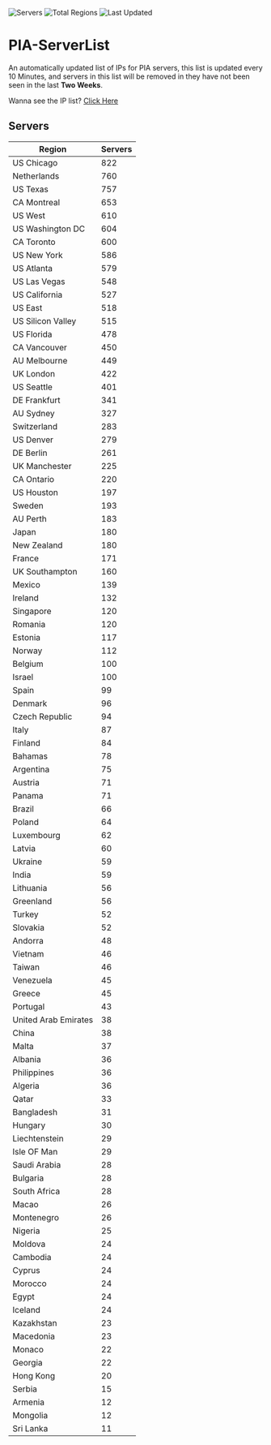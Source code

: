 ![Servers](https://img.shields.io/badge/Servers-16,871-darkgreen)
![Total Regions](https://img.shields.io/badge/Total_Regions-97-darkgreen)
![Last Updated](https://img.shields.io/badge/Last_Updated-August_15_2024_03:51_EDT-darkgreen)

# PIA-ServerList
An automatically updated list of IPs for PIA servers, this list is updated every 10 Minutes, and servers in this list will be removed in they have not been seen in the last **Two Weeks**.

Wanna see the IP list? [Click Here](./servers.json)

## Servers
| Region               | Servers |
|----------------------|---------|
| US Chicago | 822 |
| Netherlands | 760 |
| US Texas | 757 |
| CA Montreal | 653 |
| US West | 610 |
| US Washington DC | 604 |
| CA Toronto | 600 |
| US New York | 586 |
| US Atlanta | 579 |
| US Las Vegas | 548 |
| US California | 527 |
| US East | 518 |
| US Silicon Valley | 515 |
| US Florida | 478 |
| CA Vancouver | 450 |
| AU Melbourne | 449 |
| UK London | 422 |
| US Seattle | 401 |
| DE Frankfurt | 341 |
| AU Sydney | 327 |
| Switzerland | 283 |
| US Denver | 279 |
| DE Berlin | 261 |
| UK Manchester | 225 |
| CA Ontario | 220 |
| US Houston | 197 |
| Sweden | 193 |
| AU Perth | 183 |
| Japan | 180 |
| New Zealand | 180 |
| France | 171 |
| UK Southampton | 160 |
| Mexico | 139 |
| Ireland | 132 |
| Singapore | 120 |
| Romania | 120 |
| Estonia | 117 |
| Norway | 112 |
| Belgium | 100 |
| Israel | 100 |
| Spain | 99 |
| Denmark | 96 |
| Czech Republic | 94 |
| Italy | 87 |
| Finland | 84 |
| Bahamas | 78 |
| Argentina | 75 |
| Austria | 71 |
| Panama | 71 |
| Brazil | 66 |
| Poland | 64 |
| Luxembourg | 62 |
| Latvia | 60 |
| Ukraine | 59 |
| India | 59 |
| Lithuania | 56 |
| Greenland | 56 |
| Turkey | 52 |
| Slovakia | 52 |
| Andorra | 48 |
| Vietnam | 46 |
| Taiwan | 46 |
| Venezuela | 45 |
| Greece | 45 |
| Portugal | 43 |
| United Arab Emirates | 38 |
| China | 38 |
| Malta | 37 |
| Albania | 36 |
| Philippines | 36 |
| Algeria | 36 |
| Qatar | 33 |
| Bangladesh | 31 |
| Hungary | 30 |
| Liechtenstein | 29 |
| Isle OF Man | 29 |
| Saudi Arabia | 28 |
| Bulgaria | 28 |
| South Africa | 28 |
| Macao | 26 |
| Montenegro | 26 |
| Nigeria | 25 |
| Moldova | 24 |
| Cambodia | 24 |
| Cyprus | 24 |
| Morocco | 24 |
| Egypt | 24 |
| Iceland | 24 |
| Kazakhstan | 23 |
| Macedonia | 23 |
| Monaco | 22 |
| Georgia | 22 |
| Hong Kong | 20 |
| Serbia | 15 |
| Armenia | 12 |
| Mongolia | 12 |
| Sri Lanka | 11 |